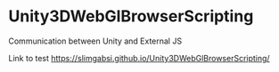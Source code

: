# Unity3DWebGlBrowserScripting 
Communication between Unity and External JS

Link to test 
https://slimgabsi.github.io/Unity3DWebGlBrowserScripting/
